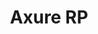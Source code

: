 ---
title: Axure RP
intro: The industry standard tool for creating wireframes and interactive prototypes.
linkurl: http://www.axure.com
tags:
- Wireframes
- Diagrams
- Prototypes
logo: "/assets/axure.png"
---